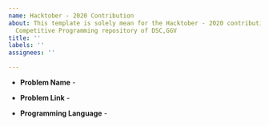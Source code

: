 ```yaml
---
name: Hacktober - 2020 Contribution
about: This template is solely mean for the Hacktober - 2020 contributions for the
  Competitive Programming repository of DSC,GGV
title: ''
labels: ''
assignees: ''

---
```


<!--Please Enter your problem name-->
* **Problem Name** - 
<!--Please Enter your problem link-->
* **Problem Link** -
<!--Please Enter the programming language to be used-->
* **Programming Language** -
